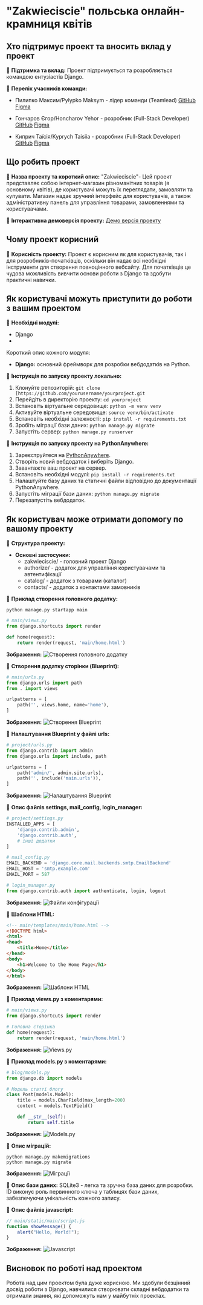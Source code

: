 # "Zakwieciscie" польська онлайн-крамниця квітів

## Хто підтримує проект та вносить вклад у проект

🔘 **Підтримка та вклад:**
Проект підтримується та розробляється командою ентузіастів Django.

🔘 **Перелік учасників команди:**

- Пилипко Максим/Pylypko Maksym - лідер команди (Teamlead)
[GitHub](https://github.com/MaxPylypko) [Figma](https://www.figma.com/@7683301f_66d3_4)

- Гончаров Єгор/Honcharov Yehor - розробник (Full-Stack Developer)
[GitHub](https://github.com/YehorHoncharov) [Figma](https://www.figma.com/@d4a8c8c6_69dd_4)

- Киприч Таїсія/Kyprych Taisiia - розробник (Full-Stack Developer)
[GitHub](https://github.com/Taisiia773) [Figma](https://www.figma.com/@taisiiakiprych)

## Що робить проект

🔘 **Назва проекту та короткий опис:**
"Zakwieciscie"- Цей проект представляє собою інтернет-магазин різноманітних товарів (в основному квітів), де користувачі можуть їх переглядати, замовляти та купувати. Магазин надає зручний інтерфейс для користувачів, а також адміністративну панель для управління товарами, замовленнями та користувачами.

🔘 **Інтерактивна демоверсія проекту:**
[Демо версія проекту](http://example.com/demo)

## Чому проект корисний

🔘 **Корисність проекту:**
Проект є корисним як для користувачів, так і для розробників-початківців, оскільки він надає всі необхідні інструменти для створення повноцінного вебсайту. Для початківців це чудова можливість вивчити основи роботи з Django та здобути практичні навички.

## Як користувачі можуть приступити до роботи з вашим проектом

🔘 **Необхідні модулі:**
- Django
- 
Короткий опис кожного модуля:
- **Django:** основний фреймворк для розробки вебдодатків на Python.

🔘 **Інструкція по запуску проекту локально:**
1. Клонуйте репозиторій: `git clone [https://github.com/yourusername/yourproject.git`
2. Перейдіть в директорію проекту: `cd yourproject`
3. Встановіть віртуальне середовище: `python -m venv venv`
4. Активуйте віртуальне середовище: `source venv/bin/activate`
5. Встановіть необхідні залежності: `pip install -r requirements.txt`
6. Зробіть міграції бази даних: `python manage.py migrate`
7. Запустіть сервер: `python manage.py runserver`

🔘 **Інструкція по запуску проекту на PythonAnywhere:**
1. Зареєструйтеся на [PythonAnywhere](https://www.pythonanywhere.com/).
2. Створіть новий вебдодаток і виберіть Django.
3. Завантажте ваш проект на сервер.
4. Встановіть необхідні модулі: `pip install -r requirements.txt`
5. Налаштуйте базу даних та статичні файли відповідно до документації PythonAnywhere.
6. Запустіть міграції бази даних: `python manage.py migrate`
7. Перезапустіть вебдодаток.

## Як користувач може отримати допомогу по вашому проекту

🔘 **Структура проекту:**
- **Основні застосунки:**
  - zakwieciscie/ - головний проект Django
  - authorize/ - додаток для управління користувачами та автентифікації
  - catalog/ - додаток з товарами (каталог)
  - contacts/ - додаток з контактами замовників

🔘 **Приклад створення головного додатку:**
```shell
python manage.py startapp main
```

```python
# main/views.py
from django.shortcuts import render

def home(request):
    return render(request, 'main/home.html')
```

**Зображення:**
![Створення головного додатку](https://example.com/image.jpg)

🔘 **Створення додатку сторінки (Blueprint):**
```python
# main/urls.py
from django.urls import path
from . import views

urlpatterns = [
    path('', views.home, name='home'),
]
```

**Зображення:**
![Створення Blueprint](https://example.com/image2.jpg)

🔘 **Налаштування Blueprint у файлі urls:**
```python
# project/urls.py
from django.contrib import admin
from django.urls import include, path

urlpatterns = [
    path('admin/', admin.site.urls),
    path('', include('main.urls')),
]
```

**Зображення:**
![Налаштування Blueprint](https://example.com/image3.jpg)

🔘 **Опис файлів settings, mail_config, login_manager:**
```python
# project/settings.py
INSTALLED_APPS = [
    'django.contrib.admin',
    'django.contrib.auth',
    # інші додатки
]

# mail_config.py
EMAIL_BACKEND = 'django.core.mail.backends.smtp.EmailBackend'
EMAIL_HOST = 'smtp.example.com'
EMAIL_PORT = 587

# login_manager.py
from django.contrib.auth import authenticate, login, logout
```

**Зображення:**
![Файли конфігурації](https://example.com/image4.jpg)

🔘 **Шаблони HTML:**
```html
<!-- main/templates/main/home.html -->
<!DOCTYPE html>
<html>
<head>
    <title>Home</title>
</head>
<body>
    <h1>Welcome to the Home Page</h1>
</body>
</html>
```

**Зображення:**
![Шаблони HTML](https://example.com/image5.jpg)

🔘 **Приклад views.py з коментарями:**
```python
# main/views.py
from django.shortcuts import render

# Головна сторінка
def home(request):
    return render(request, 'main/home.html')
```

**Зображення:**
![Views.py](https://example.com/image6.jpg)

🔘 **Приклад models.py з коментарями:**
```python
# blog/models.py
from django.db import models

# Модель статті блогу
class Post(models.Model):
    title = models.CharField(max_length=200)
    content = models.TextField()

    def __str__(self):
        return self.title
```

**Зображення:**
![Models.py](https://example.com/image7.jpg)

🔘 **Опис міграцій:**
```shell
python manage.py makemigrations
python manage.py migrate
```

**Зображення:**
![Міграції](https://example.com/image8.jpg)

🔘 **Опис бази даних:**
SQLite3 - легка та зручна база даних для розробки. ID виконує роль первинного ключа у таблицях бази даних, забезпечуючи унікальність кожного запису.

🔘 **Опис файлів javascript:**
```javascript
// main/static/main/script.js
function showMessage() {
    alert("Hello, World!");
}
```

**Зображення:**
![Javascript](https://example.com/image9.jpg)

## Висновок по роботі над проектом
Робота над цим проектом була дуже корисною. Ми здобули безцінний досвід роботи з Django, навчилися створювати складні вебдодатки та отримали знання, які допоможуть нам у майбутніх проектах.
